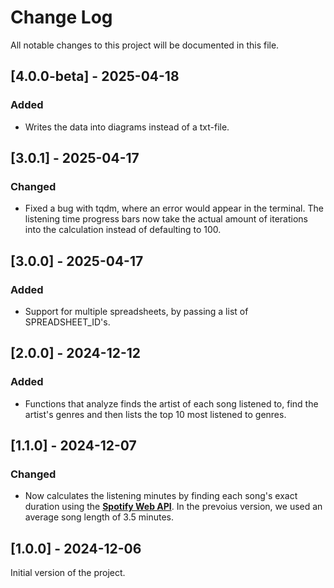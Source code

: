 # Change Log
All notable changes to this project will be documented in this file.

## [4.0.0-beta] - 2025-04-18

### Added
- Writes the data into diagrams instead of a txt-file.

## [3.0.1] - 2025-04-17

### Changed
- Fixed a bug with tqdm, where an error would appear in the terminal. The listening time progress bars now take the actual amount of iterations into the calculation instead of defaulting to 100.

## [3.0.0] - 2025-04-17

### Added
- Support for multiple spreadsheets, by passing a list of SPREADSHEET_ID's.

## [2.0.0] - 2024-12-12

### Added
- Functions that analyze finds the artist of each song listened to, find the artist's genres and then lists the top 10 most listened to genres.

## [1.1.0] - 2024-12-07

### Changed
- Now calculates the listening minutes by finding each song's exact duration using the **[Spotify Web API](https://developer.spotify.com/documentation/web-api)**. In the prevoius version, we used an average song length of 3.5 minutes.

## [1.0.0] - 2024-12-06

Initial version of the project.